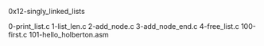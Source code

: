 0x12-singly_linked_lists


0-print_list.c
1-list_len.c
2-add_node.c
3-add_node_end.c
4-free_list.c
100-first.c
101-hello_holberton.asm
